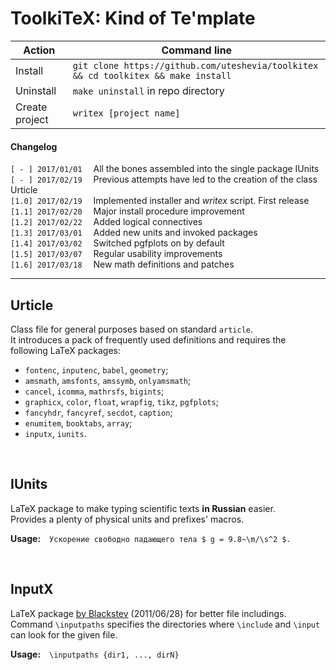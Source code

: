 # ToolkiTeX: Kind of Te'mplate

| Action                  | Command line                                                                       |
| ----------------------- | ---------------------------------------------------------------------------------- |
| Install                 | `git clone https://github.com/uteshevia/toolkitex && cd toolkitex && make install` |
| Uninstall               | `make uninstall` in repo directory                                                 |
| Create project          | `writex [project name]`                                                            |

#### Changelog
`[ - ] 2017/01/01`&emsp; All the bones assembled into the single package IUnits  
`[ - ] 2017/02/19`&emsp; Previous attempts have led to the creation of the class Urticle  
`[1.0] 2017/02/19`&emsp; Implemented installer and *writex* script. First release  
`[1.1] 2017/02/20`&emsp; Major install procedure improvement  
`[1.2] 2017/02/22`&emsp; Added logical connectives  
`[1.3] 2017/03/01`&emsp; Added new units and invoked packages  
`[1.4] 2017/03/02`&emsp; Switched pgfplots on by default  
`[1.5] 2017/03/07`&emsp; Regular usability improvements  
`[1.6] 2017/03/18`&emsp; New math definitions and patches

---

## Urticle
Class file for general purposes based on standard `article`.  
It introduces a pack of frequently used definitions and requires the following LaTeX packages:
* `fontenc`, `inputenc`, `babel`, `geometry`;
* `amsmath`, `amsfonts`, `amssymb`, `onlyamsmath`;
* `cancel`, `icomma`, `mathrsfs`, `bigints`;
* `graphicx`, `color`, `float`, `wrapfig`, `tikz`, `pgfplots`;
* `fancyhdr`, `fancyref`, `secdot`, `caption`;
* `enumitem`, `booktabs`, `array`;
* `inputx`, `iunits`.

<br/>

## IUnits
LaTeX package to make typing scientific texts **in Russian** easier.  
Provides a plenty of physical units and prefixes' macros.  

**Usage:**&emsp;`Ускорение свободно падающего тела $ g = 9.8~\m/\s^2 $.`

<br/>

## InputX
LaTeX package [by Blackstev](http://tex.stackexchange.com/a/44215) (2011/06/28) for better file includings.  
Command `\inputpaths` specifies the directories where `\include` and `\input` can look for the given file.  

**Usage:**&emsp;`\inputpaths {dir1, ..., dirN}`
